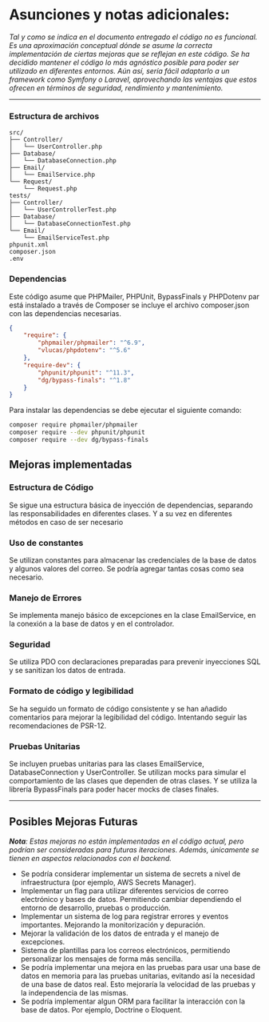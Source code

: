 # Asunciones y notas adicionales:

_Tal y como se indica en el documento entregado el código no es funcional. Es una aproximación conceptual dónde se 
asume la correcta implementación de ciertas mejoras que se reflejan en este código. Se ha decidido mantener el código 
lo más agnóstico posible para poder ser utilizado en diferentes entornos. Aún así, sería fácil adaptarlo a un framework 
como Symfony o Laravel, aprovechando las ventajas que estos ofrecen en términos de seguridad, rendimiento y 
mantenimiento._

-----

### Estructura de archivos

```
src/
├── Controller/
│   └── UserController.php
├── Database/
│   └── DatabaseConnection.php
├── Email/
│   └── EmailService.php
└── Request/
    └── Request.php
tests/
├── Controller/
│   └── UserControllerTest.php
├── Database/
│   └── DatabaseConnectionTest.php
└── Email/
    └── EmailServiceTest.php
phpunit.xml
composer.json
.env
```

### Dependencias

Este código asume que PHPMailer, PHPUnit, BypassFinals y PHPDotenv par está instalado a través de Composer se incluye 
el archivo composer.json con las dependencias necesarias.

```json
{
    "require": {
        "phpmailer/phpmailer": "^6.9",
        "vlucas/phpdotenv": "^5.6"
    },
    "require-dev": {
        "phpunit/phpunit": "^11.3",
        "dg/bypass-finals": "^1.8"
    }
}
```

Para instalar las dependencias se debe ejecutar el siguiente comando:

```bash
composer require phpmailer/phpmailer
composer require --dev phpunit/phpunit
composer require --dev dg/bypass-finals
```
## Mejoras implementadas

### Estructura de Código

Se sigue una estructura básica de inyección de dependencias, separando las responsabilidades en diferentes clases.
Y a su vez en diferentes métodos en caso de ser necesario

### Uso de constantes

Se utilizan constantes para almacenar las credenciales de la base de datos y algunos valores del correo. Se podría 
agregar tantas cosas como sea necesario.

### Manejo de Errores

Se implementa manejo básico de excepciones en la clase EmailService, en la conexión a la base de datos y 
en el controlador.

### Seguridad

Se utiliza PDO con declaraciones preparadas para prevenir inyecciones SQL y se sanitizan los datos de entrada.

### Formato de código y legibilidad

Se ha seguido un formato de código consistente y se han añadido comentarios para mejorar la legibilidad del código. 
Intentando seguir las recomendaciones de PSR-12.

### Pruebas Unitarias

Se incluyen pruebas unitarias para las clases EmailService, DatabaseConnection y UserController. Se utilizan mocks para 
simular el comportamiento de las clases que dependen de otras clases. Y se utiliza la librería BypassFinals para poder 
hacer mocks de clases finales.

-----

## Posibles Mejoras Futuras

_**Nota**: Estas mejoras no están implementadas en el código actual, pero podrían ser consideradas para futuras iteraciones.
Además, únicamente se tienen en aspectos relacionados con el backend._

- Se podría considerar implementar un sistema de secrets a nivel de infraestructura (por ejemplo, AWS Secrets Manager).
- Implementar un flag para utilizar diferentes servicios de correo electrónico y bases de datos. Permitiendo cambiar 
dependiendo el entorno de desarrollo, pruebas o producción.
- Implementar un sistema de log para registrar errores y eventos importantes. Mejorando la monitorización y depuración.
- Mejorar la validación de los datos de entrada y el manejo de excepciones.
- Sistema de plantillas para los correos electrónicos, permitiendo personalizar los mensajes de forma más sencilla.
- Se podría implementar una mejora en las pruebas para usar una base de datos en memoria para las pruebas unitarias, 
evitando así la necesidad de una base de datos real. Esto mejoraría la velocidad de las pruebas y la independencia de 
las mismas.
- Se podría implementar algun ORM para facilitar la interacción con la base de datos. Por ejemplo, Doctrine o Eloquent.
